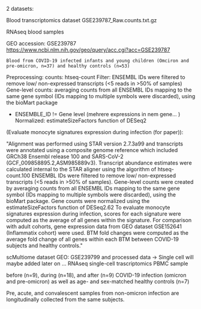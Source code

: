 2 datasets:

Blood transcriptomics dataset 
GSE239787_Raw.counts.txt.gz	 

RNAseq blood samples

GEO accession: GSE239787
https://www.ncbi.nlm.nih.gov/geo/query/acc.cgi?acc=GSE239787

	Blood from COVID-19 infected infants and young children (Omciron and pre-omicron, n=37) and healthy controls (n=53) 


Preprocessing:
counts: htseq-count 
Filter: ENSEMBL IDs were filtered to remove low/ non-expressed transcripts (<5 reads in >50% of samples)
Gene-level counts: averaging counts from all ENSEMBL IDs mapping to the same gene symbol (IDs mapping to multiple symbols were discarded), using the bioMart package
- ENSEMBLE_ID != Gene level (mehrere expressions in nem gene... )
Normalized: estimateSizeFactors function of DESeq2 

(Evaluate monocyte signatures expression during infection (for paper)): 



"Alignment was performed using STAR version 2.7.3a99 and transcripts were annotated using a composite genome reference which included GRCh38 Ensembl release 100 and SARS-CoV-2 (GCF_009858895.2,ASM985889v3). Transcript abundance estimates were calculated internal to the STAR aligner using the algorithm of htseq-count.100 ENSEMBL IDs were filtered to remove low/ non-expressed transcripts (<5 reads in >50% of samples). Gene-level counts were created by averaging counts from all ENSEMBL IDs mapping to the same gene symbol (IDs mapping to multiple symbols were discarded), using the bioMart package. Gene counts were normalized using the estimateSizeFactors function of DESeq2.62 To evaluate monocyte signatures expression during infection, scores for each signature were computed as the average of all genes within the signature. For comparison with adult cohorts, gene expression data from GEO dataset GSE152641 (Inflammatix cohort) were used. BTM fold changes were computed as the average fold change of all genes within each BTM between COVID-19 subjects and healthy controls."



scMultiome dataset GEO: GSE239799 and processed data
-> Single cell will maybe added later on ... 
RNAseq single-cell trascriptomics PBMC sample



before (n=9), during (n=18), and after (n=9) COVID-19 infection (omicron and pre-omicron) as well as age- and sex-matched healthy controls (n=7) 

 Pre, acute, and convalescent samples from non-omicron infection are longitudinally collected from the same subjects.






